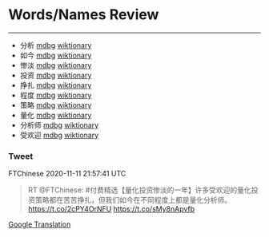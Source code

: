 
# Words/Names Review
___
- 分析 [mdbg](https://www.mdbg.net/chinese/dictionary?page=worddict&wdrst=0&wdqb=分析) [wiktionary](https://en.wiktionary.org/wiki/分析)
- 如今 [mdbg](https://www.mdbg.net/chinese/dictionary?page=worddict&wdrst=0&wdqb=如今) [wiktionary](https://en.wiktionary.org/wiki/如今)
- 惨淡 [mdbg](https://www.mdbg.net/chinese/dictionary?page=worddict&wdrst=0&wdqb=惨淡) [wiktionary](https://en.wiktionary.org/wiki/惨淡)
- 投资 [mdbg](https://www.mdbg.net/chinese/dictionary?page=worddict&wdrst=0&wdqb=投资) [wiktionary](https://en.wiktionary.org/wiki/投资)
- 挣扎 [mdbg](https://www.mdbg.net/chinese/dictionary?page=worddict&wdrst=0&wdqb=挣扎) [wiktionary](https://en.wiktionary.org/wiki/挣扎)
- 程度 [mdbg](https://www.mdbg.net/chinese/dictionary?page=worddict&wdrst=0&wdqb=程度) [wiktionary](https://en.wiktionary.org/wiki/程度)
- 策略 [mdbg](https://www.mdbg.net/chinese/dictionary?page=worddict&wdrst=0&wdqb=策略) [wiktionary](https://en.wiktionary.org/wiki/策略)
- 量化 [mdbg](https://www.mdbg.net/chinese/dictionary?page=worddict&wdrst=0&wdqb=量化) [wiktionary](https://en.wiktionary.org/wiki/量化)
- 分析师 [mdbg](https://www.mdbg.net/chinese/dictionary?page=worddict&wdrst=0&wdqb=分析师) [wiktionary](https://en.wiktionary.org/wiki/分析师)
- 受欢迎 [mdbg](https://www.mdbg.net/chinese/dictionary?page=worddict&wdrst=0&wdqb=受欢迎) [wiktionary](https://en.wiktionary.org/wiki/受欢迎)
### Tweet
FTChinese 2020-11-11 21:57:41 UTC
> RT @FTChinese: #付费精选【量化投资惨淡的一年】许多受欢迎的量化投资策略都在苦苦挣扎，但我们如今在不同程度上都是量化分析师。https://t.co/2cPY4OrNFU https://t.co/sMy8nApvfb

[Google Translation](https://translate.google.com/?hi=en&tab=TT&sl=zh-CN&tl=en&op=translate&text=RT+%40FTChinese%3A+%23%E4%BB%98%E8%B4%B9%E7%B2%BE%E9%80%89%E3%80%90%E9%87%8F%E5%8C%96%E6%8A%95%E8%B5%84%E6%83%A8%E6%B7%A1%E7%9A%84%E4%B8%80%E5%B9%B4%E3%80%91%E8%AE%B8%E5%A4%9A%E5%8F%97%E6%AC%A2%E8%BF%8E%E7%9A%84%E9%87%8F%E5%8C%96%E6%8A%95%E8%B5%84%E7%AD%96%E7%95%A5%E9%83%BD%E5%9C%A8%E8%8B%A6%E8%8B%A6%E6%8C%A3%E6%89%8E%EF%BC%8C%E4%BD%86%E6%88%91%E4%BB%AC%E5%A6%82%E4%BB%8A%E5%9C%A8%E4%B8%8D%E5%90%8C%E7%A8%8B%E5%BA%A6%E4%B8%8A%E9%83%BD%E6%98%AF%E9%87%8F%E5%8C%96%E5%88%86%E6%9E%90%E5%B8%88%E3%80%82https%3A%2F%2Ft.co%2F2cPY4OrNFU+https%3A%2F%2Ft.co%2FsMy8nApvfb)
